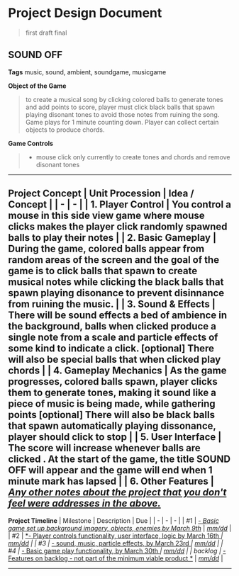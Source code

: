# Project Design Document
> first draft final

## SOUND OFF


**Tags**
music, sound, ambient, soundgame, musicgame


**Object of the Game**

> to create a musical song by clicking colored balls to generate tones and add points to score, player must click black balls that spawn playing disonant tones
> to avoid those notes from ruining the song. Game plays for 1 minute counting down. Player can collect certain objects to produce chords. 

**Game Controls**

> - mouse click only currently to create tones and chords and remove disonant tones
---

**Project Concept**
| Unit Procession | Idea / Concept |
| - | - |
| 1. Player Control | You control a mouse in this side view game where mouse clicks makes the player click randomly spawned balls to play their notes |
| 2. Basic Gameplay | During the game, colored balls appear from random areas of the screen and the goal of the game is to click balls that spawn to create musical notes
while clicking the black balls that spawn playing disonance to prevent disinnance from ruining the music. |
| 3. Sound & Effects | There will be sound effects a bed of ambience in the background, balls when clicked produce a single note from a scale and particle effects of some kind to indicate a click. [optional] There will also be special balls that when clicked play chords |
| 4. Gameplay Mechanics | As the game progresses, colored balls spawn, player clicks them to generate tones, making it sound like a piece of music is being made, while gathering points [optional] There will also be black balls that spawn automatically playing dissonance, player should click to stop |
| 5. User Interface | The score will increase whenever balls are clicked . At the start of the game, the title SOUND OFF will appear and the game will end when 1 minute mark has lapsed |
| 6. Other Features | <u>*Any other notes about the project that you don't feel were addresses in the above.*</u>
---

**Project Timeline**
| Milestone | Description | Due |
| - | - | - |
| #1 | <u>*- Basic game set up,background imagery, objects, enemies by March 9th*</u> | <u>*mm/dd*</u> |
| #2 | <u>*- Player controls functionality, user interface, logic by March 16th *</u> | <u>*mm/dd*</u> |
| #3 | <u>*- sound, music, particle effects, by March 23rd *</u> | <u>*mm/dd*</u> |
| #4 | <u>*- Basic game play functionality, by March 30th *</u> | <u>*mm/dd*</u> |
| backlog | <u>*- Features on backlog - not part of the minimum viable product *</u> | <u>*mm/dd*</u> |

---